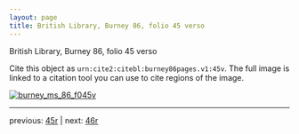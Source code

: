 ```yaml
---
layout: page
title: British Library, Burney 86, folio 45 verso
---
```


British Library, Burney 86, folio 45 verso

Cite this object as `urn:cite2:citebl:burney86pages.v1:45v`.  The full image is linked to a citation tool you can use to cite regions of the image.

[![burney_ms_86_f045v](http://www.homermultitext.org/iipsrv?IIIF=/project/homer/pyramidal/deepzoom/citebl/burney86imgs/v1/burney_ms_86_f045v.tif/full/800,/0/default.jpg)](http://www.homermultitext.org/ict2/?urn=urn:cite2:citebl:burney86imgs.v1:burney_ms_86_f045v) 

---

previous:  [45r](../45r/) | next: [46r](../46r/)